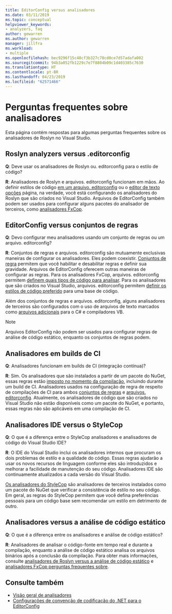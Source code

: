 ```yaml
---
title: EditorConfig versus analisadores
ms.date: 03/11/2019
ms.topic: conceptual
helpviewer_keywords:
- analyzers, faq
author: gewarren
ms.author: gewarren
manager: jillfra
ms.workload:
- multiple
ms.openlocfilehash: bec9296f15c48cf3b327c78cd0ce7d57adafa002
ms.sourcegitcommit: 94b3a052fb1229c7e7f8804b09c1d403385c7630
ms.translationtype: HT
ms.contentlocale: pt-BR
ms.lasthandoff: 04/23/2019
ms.locfileid: "62571466"
---
```

# <a name="analyzers-faq"></a>Perguntas frequentes sobre analisadores

Esta página contém respostas para algumas perguntas frequentes sobre os analisadores de Roslyn no Visual Studio.

## <a name="roslyn-analyzers-versus-editorconfig"></a>Roslyn analyzers versus .editorconfig

**Q**: Deve usar os analisadores de Roslyn ou. editorconfig para o estilo de código?

**R**: Analisadores de Roslyn e arquivos. editorconfig funcionam em mãos. Ao definir estilos de código [em um arquivo. editorconfig](../ide/editorconfig-code-style-settings-reference.md) ou o [editor de texto opções](../ide/code-styles-and-quick-actions.md) página, na verdade, você está configurando os analisadores do Roslyn que são criados no Visual Studio. Arquivos de EditorConfig também podem ser usados para configurar alguns pacotes do analisador de terceiros, como [analisadores FxCop](configure-fxcop-analyzers.md).

## <a name="editorconfig-versus-rule-sets"></a>EditorConfig versus conjuntos de regras

**Q**: Devo configurar meu analisadores usando um conjunto de regras ou um arquivo. editorconfig?

**R**: Conjuntos de regras e arquivos. editorconfig são mutuamente exclusivas maneiras de configurar os analisadores. Eles podem coexistir. [Conjuntos de regra](analyzer-rule-sets.md) permitem que você habilitar e desabilitar regras e definir sua gravidade. Arquivos de EditorConfig oferecem outras maneiras de configurar as regras. Para os analisadores FxCop, arquivos. editorconfig permitem [definem quais tipos de código para analisar](fxcop-analyzer-options.md). Para os analisadores que são criados no Visual Studio, arquivos. editorconfig permitem [definir os estilos de código preferido](../ide/editorconfig-code-style-settings-reference.md) para uma base de código.

Além dos conjuntos de regras e arquivos. editorconfig, alguns analisadores de terceiros são configurados com o uso de arquivos de texto marcados como [arquivos adicionais](../ide/build-actions.md#build-action-values) para o C# e compiladores VB.

> [!NOTE]
> Arquivos EditorConfig não podem ser usados para configurar regras de análise de código estático, enquanto os conjuntos de regras podem.

## <a name="analyzers-in-ci-builds"></a>Analisadores em builds de CI

**Q**: Analisadores funcionam em builds de CI (integração contínua)?

**R**: Sim. Os analisadores que são instalados a partir de um pacote do NuGet, essas regras estão [imposto no momento da compilação](roslyn-analyzers-overview.md#build-errors), incluindo durante um build de CI. Analisadores usados na configuração de regra de respeito de compilações de CI para ambos [conjuntos de regras](analyzer-rule-sets.md) e [arquivos. editorconfig](configure-fxcop-analyzers.md). Atualmente, os analisadores de código que são criados no Visual Studio não estão disponíveis como um pacote do NuGet, e portanto, essas regras não são aplicáveis em uma compilação de CI.

## <a name="ide-analyzers-versus-stylecop"></a>Analisadores IDE versus o StyleCop

**Q**: O que é a diferença entre o StyleCop analisadores e analisadores de código do Visual Studio IDE?

**R**: O IDE do Visual Studio inclui os analisadores internos que procuram os dois problemas de estilo e a qualidade do código. Essas regras ajudarão a usar os novos recursos de linguagem conforme eles são introduzidos e melhorar a facilidade de manutenção do seu código. Analisadores IDE são continuamente atualizados a cada versão do Visual Studio.

[Os analisadores do StyleCop](https://github.com/DotNetAnalyzers/StyleCopAnalyzers) são analisadores de terceiros instalados como um pacote do NuGet que verificar a consistência de estilo no seu código. Em geral, as regras do StyleCop permitem que você defina preferências pessoais para um código base sem recomendar um estilo em detrimento de outro.

## <a name="analyzers-versus-static-code-analysis"></a>Analisadores versus a análise de código estático

**Q**: O que é a diferença entre os analisadores e análise de código estático?

**R**: Analisadores de analisar o código-fonte em tempo real e durante a compilação, enquanto a análise de código estático analisa os arquivos binários após a conclusão da compilação. Para obter mais informações, consulte [analisadores de Roslyn versus a análise de código estático](roslyn-analyzers-overview.md#roslyn-analyzers-vs-static-code-analysis) e [analisadores FxCop perguntas frequentes sobre](fxcop-analyzers-faq.md).

## <a name="see-also"></a>Consulte também

- [Visão geral de analisadores](roslyn-analyzers-overview.md)
- [Configurações de convenção de codificação do .NET para o EditorConfig](../ide/editorconfig-code-style-settings-reference.md)